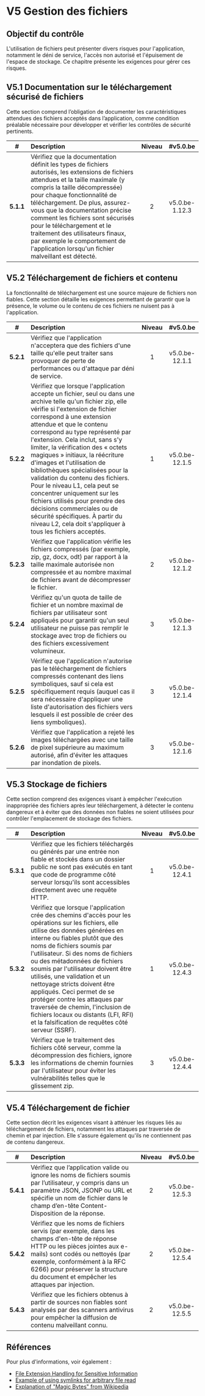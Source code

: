 # V5 Gestion des fichiers

## Objectif du contrôle

L'utilisation de fichiers peut présenter divers risques pour l'application, notamment le déni de service, l'accès non autorisé et l'épuisement de l'espace de stockage. Ce chapitre présente les exigences pour gérer ces risques.

## V5.1 Documentation sur le téléchargement sécurisé de fichiers

Cette section comprend l’obligation de documenter les caractéristiques attendues des fichiers acceptés dans l’application, comme condition préalable nécessaire pour développer et vérifier les contrôles de sécurité pertinents.

| # | Description | Niveau | #v5.0.be |
| :---: | :--- | :---: | :---: |
| **5.1.1** | Vérifiez que la documentation définit les types de fichiers autorisés, les extensions de fichiers attendues et la taille maximale (y compris la taille décompressée) pour chaque fonctionnalité de téléchargement. De plus, assurez-vous que la documentation précise comment les fichiers sont sécurisés pour le téléchargement et le traitement des utilisateurs finaux, par exemple le comportement de l'application lorsqu'un fichier malveillant est détecté.| 2 | v5.0.be-1.12.3 |

## V5.2 Téléchargement de fichiers et contenu

La fonctionnalité de téléchargement est une source majeure de fichiers non fiables. Cette section détaille les exigences permettant de garantir que la présence, le volume ou le contenu de ces fichiers ne nuisent pas à l'application.

| # | Description | Niveau | #v5.0.be |
| :---: | :--- | :---: | :---: |
| **5.2.1** | Vérifiez que l'application n'acceptera que des fichiers d'une taille qu'elle peut traiter sans provoquer de perte de performances ou d'attaque par déni de service. | 1 | v5.0.be-12.1.1 |
| **5.2.2** | Vérifiez que lorsque l'application accepte un fichier, seul ou dans une archive telle qu'un fichier zip, elle vérifie si l'extension de fichier correspond à une extension attendue et que le contenu correspond au type représenté par l'extension. Cela inclut, sans s'y limiter, la vérification des « octets magiques » initiaux, la réécriture d'images et l'utilisation de bibliothèques spécialisées pour la validation du contenu des fichiers. Pour le niveau L1, cela peut se concentrer uniquement sur les fichiers utilisés pour prendre des décisions commerciales ou de sécurité spécifiques. À partir du niveau L2, cela doit s'appliquer à tous les fichiers acceptés. | 1 | v5.0.be-12.1.5 |
| **5.2.3** | Vérifiez que l'application vérifie les fichiers compressés (par exemple, zip, gz, docx, odt) par rapport à la taille maximale autorisée non compressée et au nombre maximal de fichiers avant de décompresser le fichier. | 2 | v5.0.be-12.1.2 |
| **5.2.4** | Vérifiez qu'un quota de taille de fichier et un nombre maximal de fichiers par utilisateur sont appliqués pour garantir qu'un seul utilisateur ne puisse pas remplir le stockage avec trop de fichiers ou des fichiers excessivement volumineux. | 3 | v5.0.be-12.1.3 |
| **5.2.5** | Vérifiez que l'application n'autorise pas le téléchargement de fichiers compressés contenant des liens symboliques, sauf si cela est spécifiquement requis (auquel cas il sera nécessaire d'appliquer une liste d'autorisation des fichiers vers lesquels il est possible de créer des liens symboliques).| 3 | v5.0.be-12.1.4 |
| **5.2.6** | Vérifiez que l'application a rejeté les images téléchargées avec une taille de pixel supérieure au maximum autorisé, afin d'éviter les attaques par inondation de pixels.| 3 | v5.0.be-12.1.6 |

## V5.3 Stockage de fichiers

Cette section comprend des exigences visant à empêcher l'exécution inappropriée des fichiers après leur téléchargement, à détecter le contenu dangereux et à éviter que des données non fiables ne soient utilisées pour contrôler l'emplacement de stockage des fichiers.

| # | Description | Niveau | #v5.0.be |
| :---: | :--- | :---: | :---: |
| **5.3.1** | Vérifiez que les fichiers téléchargés ou générés par une entrée non fiable et stockés dans un dossier public ne sont pas exécutés en tant que code de programme côté serveur lorsqu'ils sont accessibles directement avec une requête HTTP. | 1 | v5.0.be-12.4.1 |
| **5.3.2** | Vérifiez que lorsque l'application crée des chemins d'accès pour les opérations sur les fichiers, elle utilise des données générées en interne ou fiables plutôt que des noms de fichiers soumis par l'utilisateur. Si des noms de fichiers ou des métadonnées de fichiers soumis par l'utilisateur doivent être utilisés, une validation et un nettoyage stricts doivent être appliqués. Ceci permet de se protéger contre les attaques par traversée de chemin, l'inclusion de fichiers locaux ou distants (LFI, RFI) et la falsification de requêtes côté serveur (SSRF). | 1 | v5.0.be-12.4.3 |
| **5.3.3** | Vérifiez que le traitement des fichiers côté serveur, comme la décompression des fichiers, ignore les informations de chemin fournies par l'utilisateur pour éviter les vulnérabilités telles que le glissement zip. | 3 | v5.0.be-12.4.4 |

## V5.4 Téléchargement de fichier

Cette section décrit les exigences visant à atténuer les risques liés au téléchargement de fichiers, notamment les attaques par traversée de chemin et par injection. Elle s'assure également qu'ils ne contiennent pas de contenu dangereux.

| # | Description | Niveau | #v5.0.be |
| :---: | :--- | :---: | :---: |
| **5.4.1** | Vérifiez que l’application valide ou ignore les noms de fichiers soumis par l’utilisateur, y compris dans un paramètre JSON, JSONP ou URL et spécifie un nom de fichier dans le champ d’en-tête Content-Disposition de la réponse. | 2 | v5.0.be-12.5.3 |
| **5.4.2** | Vérifiez que les noms de fichiers servis (par exemple, dans les champs d'en-tête de réponse HTTP ou les pièces jointes aux e-mails) sont codés ou nettoyés (par exemple, conformément à la RFC 6266) pour préserver la structure du document et empêcher les attaques par injection. | 2 | v5.0.be-12.5.4 |
| **5.4.3** | Vérifiez que les fichiers obtenus à partir de sources non fiables sont analysés par des scanners antivirus pour empêcher la diffusion de contenu malveillant connu. | 2 | v5.0.be-12.5.5 |

## Références

Pour plus d'informations, voir également :

* [File Extension Handling for Sensitive Information](https://owasp.org/www-community/vulnerabilities/Unrestricted_File_Upload)
* [Example of using symlinks for arbitrary file read](https://hackerone.com/reports/1439593)
* [Explanation of "Magic Bytes" from Wikipedia](https://en.wikipedia.org/wiki/List_of_file_signatures)
